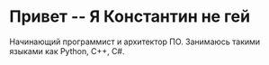 # Привет -- Я Константин не гей

Начинающий программист и архитектор ПО. Занимаюсь такими языками как Python, C++, C#.
